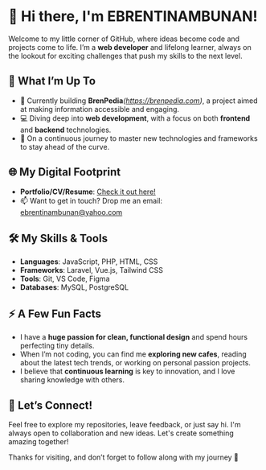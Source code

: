 # 👋 Hi there, I'm **EBRENTINAMBUNAN**!

Welcome to my little corner of GitHub, where ideas become code and projects come to life. I’m a **web developer** and lifelong learner, always on the lookout for exciting challenges that push my skills to the next level.

## 🚀 What I’m Up To
- 🔭 Currently building **BrenPedia**_(https://brenpedia.com)_, a project aimed at making information accessible and engaging.
- 💻 Diving deep into **web development**, with a focus on both **frontend** and **backend** technologies.
- 🌱 On a continuous journey to master new technologies and frameworks to stay ahead of the curve.

## 🌐 My Digital Footprint
- **Portfolio/CV/Resume**: [Check it out here!](https://bendev.my.id)
- 📫 Want to get in touch? Drop me an email: [ebrentinambunan@yahoo.com](mailto:ebrentinambunan@yahoo.com)

## 🛠️ My Skills & Tools
- **Languages**: JavaScript, PHP, HTML, CSS
- **Frameworks**: Laravel, Vue.js, Tailwind CSS
- **Tools**: Git, VS Code, Figma
- **Databases**: MySQL, PostgreSQL

## ⚡ A Few Fun Facts
- I have a **huge passion for clean, functional design** and spend hours perfecting tiny details.
- When I’m not coding, you can find me **exploring new cafes**, reading about the latest tech trends, or working on personal passion projects.
- I believe that **continuous learning** is key to innovation, and I love sharing knowledge with others.

## 💬 Let’s Connect!
Feel free to explore my repositories, leave feedback, or just say hi. I'm always open to collaboration and new ideas. Let's create something amazing together!

Thanks for visiting, and don’t forget to follow along with my journey 🚀
